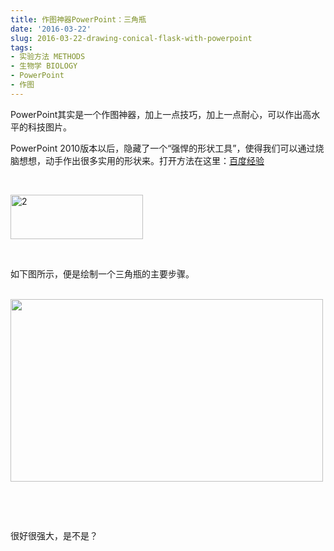 ```yaml
---
title: 作图神器PowerPoint：三角瓶
date: '2016-03-22'
slug: 2016-03-22-drawing-conical-flask-with-powerpoint
tags:
- 实验方法 METHODS
- 生物学 BIOLOGY
- PowerPoint
- 作图
---
```



PowerPoint其实是一个作图神器，加上一点技巧，加上一点耐心，可以作出高水平的科技图片。

PowerPoint
2010版本以后，隐藏了一个“强悍的形状工具”，使得我们可以通过烧脑想想，动手作出很多实用的形状来。打开方法在这里：[百度经验](http://jingyan.baidu.com/article/4f34706ed01613e387b56da8.html)

 

<img src="https://cloudfs-spring.oss-cn-qingdao.aliyuncs.com/bio_spring_uploads/2016/03/2.png" class="size-full wp-image-801 aligncenter" width="212" height="71" alt="2" />

 

如下图所示，便是绘制一个三角瓶的主要步骤。

   
<img src="https://cloudfs-spring.oss-cn-qingdao.aliyuncs.com/bio_spring_uploads/2016/03/flask-500x292.png" class="wp-image-805 size-medium aligncenter" sizes="(max-width: 500px) 100vw, 500px" srcset="https://cloudfs-spring.oss-cn-qingdao.aliyuncs.com/bio_spring_uploads/2016/03/flask-500x292.png 500w, https://cloudfs-spring.oss-cn-qingdao.aliyuncs.com/bio_spring_uploads/2016/03/flask-768x448.png 768w, https://cloudfs-spring.oss-cn-qingdao.aliyuncs.com/bio_spring_uploads/2016/03/flask-1024x597.png 1024w, https://cloudfs-spring.oss-cn-qingdao.aliyuncs.com/bio_spring_uploads/2016/03/flask.png 1360w" width="500" height="292" />

 

 

很好很强大，是不是？
